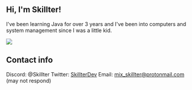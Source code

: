 ## Hi, I'm Skillter!
I've been learning Java for over <!-- AUTO_UPDATE_YEARS:2020 -->3<!-- /AUTO_UPDATE_YEARS --> years and I've been into computers and system management since I was a little kid.


![](https://komarev.com/ghpvc/?username=Skillter)
## Contact info
Discord: @Skillter
Twitter: [SkillterDev](https://twitter.com/SkillterDev)
Email: mix_skillter@protonmail.com (may not respond)
